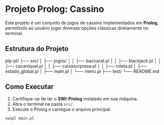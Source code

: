 # Projeto Prolog: Cassino

Este projeto é um conjunto de jogos de cassino implementados em **Prolog**, permitindo ao usuário jogar diversas opções clássicas diretamente no terminal.

## Estrutura do Projeto

plp-pl/
├── src/
│ ├── jogos/
│ │ ├── baccarat.pl
│ │ ├── blackjack.pl
│ │ ├── cacaniquel.pl
│ │ ├── caixasurpresa.pl
│ │ ├── roleta.pl
│ ├── estado_global.pl
│ ├── main.pl
│ └── menu.pl
├── test/
└── README.md

## Como Executar

1. Certifique-se de ter o **SWI-Prolog** instalado em sua máquina.
2. Abra o terminal na pasta `src/`.
3. Execute o Prolog e carregue o arquivo principal:

```bash
swipl main.pl
